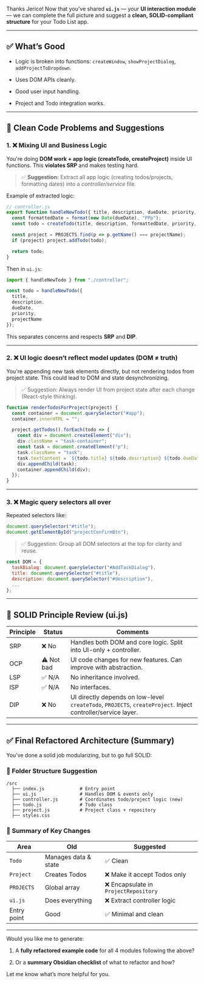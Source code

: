 Thanks Jerico! Now that you’ve shared **`ui.js`** — your **UI interaction module** — we can complete the full picture and suggest a **clean, SOLID-compliant structure** for your Todo List app.

---

## ✅ What’s Good

- Logic is broken into functions: `createWindow`, `showProjectDialog`, `addProjectToDropdown`.
    
- Uses DOM APIs cleanly.
    
- Good user input handling.
    
- Project and Todo integration works.
    

---

## 🧹 Clean Code Problems and Suggestions

### 1. ❌ Mixing UI and Business Logic

You're doing **DOM work + app logic (createTodo, createProject)** inside UI functions. This **violates SRP** and makes testing hard.

> ✅ **Suggestion:** Extract all app logic (creating todos/projects, formatting dates) into a _controller/service_ file.

Example of extracted logic:

```js
// controller.js
export function handleNewTodo({ title, description, dueDate, priority, projectName }) {
  const formattedDate = format(new Date(dueDate), "PPp");
  const todo = createTodo(title, description, formattedDate, priority, false);

  const project = PROJECTS.find(p => p.getName() === projectName);
  if (project) project.addTodo(todo);

  return todo;
}
```

Then in `ui.js`:

```js
import { handleNewTodo } from "./controller";

const todo = handleNewTodo({
  title,
  description,
  dueDate,
  priority,
  projectName
});
```

This separates concerns and respects **SRP** and **DIP**.

---

### 2. ❌ UI logic doesn’t reflect model updates (DOM ≠ truth)

You're appending new task elements directly, but not rendering todos from project state. This could lead to DOM and state desynchronizing.

> ✅ Suggestion: Always render UI from project state after each change (React-style thinking).

```js
function renderTodosForProject(project) {
  const container = document.querySelector("#app");
  container.innerHTML = "";

  project.getTodos().forEach(todo => {
    const div = document.createElement("div");
    div.className = "task-container";
    const task = document.createElement("p");
    task.className = "task";
    task.textContent = `${todo.title} ${todo.description} ${todo.dueDate} ${todo.priority} ${todo.completed}`;
    div.appendChild(task);
    container.appendChild(div);
  });
}
```

---

### 3. ❌ Magic query selectors all over

Repeated selectors like:

```js
document.querySelector("#title");
document.getElementById("projectConfirmBtn");
```

> ✅ Suggestion: Group all DOM selectors at the top for clarity and reuse.

```js
const DOM = {
  taskDialog: document.querySelector("#AddTaskDialog"),
  title: document.querySelector("#title"),
  description: document.querySelector("#description"),
  ...
};
```

---

## 🧠 SOLID Principle Review (ui.js)

|Principle|Status|Comments|
|---|---|---|
|SRP|❌ No|Handles both DOM and core logic. Split into UI-only + controller.|
|OCP|⚠️ Not bad|UI code changes for new features. Can improve with abstraction.|
|LSP|✅ N/A|No inheritance involved.|
|ISP|✅ N/A|No interfaces.|
|DIP|❌ No|UI directly depends on low-level `createTodo`, `PROJECTS`, `createProject`. Inject controller/service layer.|

---

## ✅ Final Refactored Architecture (Summary)

You’ve done a solid job modularizing, but to go full SOLID:

### 📁 Folder Structure Suggestion

```
/src
  ├── index.js             # Entry point
  ├── ui.js                # Handles DOM & events only
  ├── controller.js        # Coordinates todo/project logic (new)
  ├── todo.js              # Todo class
  ├── project.js           # Project class + repository
  ├── styles.css
```

### 📌 Summary of Key Changes

|Area|Old|Suggested|
|---|---|---|
|`Todo`|Manages data & state|✅ Clean|
|`Project`|Creates Todos|❌ Make it accept Todos only|
|`PROJECTS`|Global array|❌ Encapsulate in `ProjectRepository`|
|`ui.js`|Does everything|❌ Extract controller logic|
|Entry point|Good|✅ Minimal and clean|

---

Would you like me to generate:

1. A **fully refactored example code** for all 4 modules following the above?
    
2. Or a **summary Obsidian checklist** of what to refactor and how?
    

Let me know what’s more helpful for you.